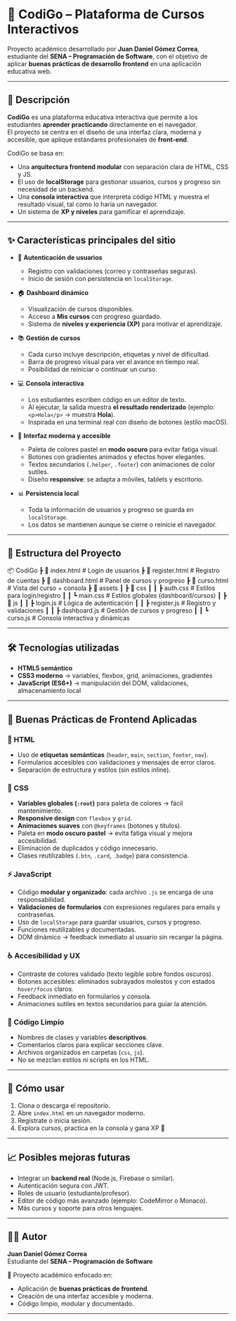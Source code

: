 # 🚀 CodiGo – Plataforma de Cursos Interactivos

Proyecto académico desarrollado por **Juan Daniel Gómez Correa**, estudiante del **SENA – Programación de Software**, con el objetivo de aplicar **buenas prácticas de desarrollo frontend** en una aplicación educativa web.

---

## 📖 Descripción

**CodiGo** es una plataforma educativa interactiva que permite a los estudiantes **aprender practicando** directamente en el navegador.  
El proyecto se centra en el diseño de una interfaz clara, moderna y accesible, que aplique estándares profesionales de **front-end**.

CodiGo se basa en:

- Una **arquitectura frontend modular** con separación clara de HTML, CSS y JS.  
- El uso de **localStorage** para gestionar usuarios, cursos y progreso sin necesidad de un backend.  
- Una **consola interactiva** que interpreta código HTML y muestra el resultado visual, tal como lo haría un navegador.  
- Un sistema de **XP y niveles** para gamificar el aprendizaje.  

---

## ✨ Características principales del sitio

- 🔐 **Autenticación de usuarios**  
  - Registro con validaciones (correo y contraseñas seguras).  
  - Inicio de sesión con persistencia en `localStorage`.  

- 🏠 **Dashboard dinámico**  
  - Visualización de cursos disponibles.  
  - Acceso a **Mis cursos** con progreso guardado.  
  - Sistema de **niveles y experiencia (XP)** para motivar el aprendizaje.  

- 📚 **Gestión de cursos**  
  - Cada curso incluye descripción, etiquetas y nivel de dificultad.  
  - Barra de progreso visual para ver el avance en tiempo real.  
  - Posibilidad de reiniciar o continuar un curso.  

- 💻 **Consola interactiva**  
  - Los estudiantes escriben código en un editor de texto.  
  - Al ejecutar, la salida muestra **el resultado renderizado** (ejemplo: `<p>Hola</p>` → muestra **Hola**).  
  - Inspirada en una terminal real con diseño de botones (estilo macOS).  

- 🎨 **Interfaz moderna y accesible**  
  - Paleta de colores pastel en **modo oscuro** para evitar fatiga visual.  
  - Botones con gradientes animados y efectos hover elegantes.  
  - Textos secundarios (`.helper`, `.footer`) con animaciones de color sutiles.  
  - Diseño **responsive**: se adapta a móviles, tablets y escritorio.  

- 📊 **Persistencia local**  
  - Toda la información de usuarios y progreso se guarda en `localStorage`.  
  - Los datos se mantienen aunque se cierre o reinicie el navegador.  

---

## 📂 Estructura del Proyecto

📦 CodiGo
┣ 📜 index.html # Login de usuarios
┣ 📜 register.html # Registro de cuentas
┣ 📜 dashboard.html # Panel de cursos y progreso
┣ 📜 curso.html # Vista del curso + consola
┣ 📂 assets
┃ ┣ 📂 css
┃ ┃ ┣ auth.css # Estilos para login/registro
┃ ┃ ┗ main.css # Estilos globales (dashboard/cursos)
┃ ┣ 📂 js
┃ ┃ ┣ login.js # Lógica de autenticación
┃ ┃ ┣ register.js # Registro y validaciones
┃ ┃ ┣ dashboard.js # Gestión de cursos y progreso
┃ ┃ ┗ curso.js # Consola interactiva y dinámicas


---

## 🛠️ Tecnologías utilizadas

- **HTML5 semántico**  
- **CSS3 moderno** → variables, flexbox, grid, animaciones, gradientes  
- **JavaScript (ES6+)** → manipulación del DOM, validaciones, almacenamiento local  

---

## 🎨 Buenas Prácticas de Frontend Aplicadas

### 📑 HTML
- Uso de **etiquetas semánticas** (`header`, `main`, `section`, `footer`, `nav`).  
- Formularios accesibles con validaciones y mensajes de error claros.  
- Separación de estructura y estilos (sin estilos inline).  

### 🎨 CSS
- **Variables globales (`:root`)** para paleta de colores → fácil mantenimiento.  
- **Responsive design** con `flexbox` y `grid`.  
- **Animaciones suaves** con `@keyframes` (botones y títulos).  
- Paleta en **modo oscuro pastel** → evita fatiga visual y mejora accesibilidad.  
- Eliminación de duplicados y código innecesario.  
- Clases reutilizables (`.btn`, `.card`, `.badge`) para consistencia.  

### ⚡ JavaScript
- Código **modular y organizado**: cada archivo `.js` se encarga de una responsabilidad.  
- **Validaciones de formularios** con expresiones regulares para emails y contraseñas.  
- Uso de `localStorage` para guardar usuarios, cursos y progreso.  
- Funciones reutilizables y documentadas.  
- DOM dinámico → feedback inmediato al usuario sin recargar la página.  

### ♿ Accesibilidad y UX
- Contraste de colores validado (texto legible sobre fondos oscuros).  
- Botones accesibles: eliminados subrayados molestos y con estados `hover/focus` claros.  
- Feedback inmediato en formularios y consola.  
- Animaciones sutiles en textos secundarios para guiar la atención.  

### 🧹 Código Limpio
- Nombres de clases y variables **descriptivos**.  
- Comentarios claros para explicar secciones clave.  
- Archivos organizados en carpetas (`css`, `js`).  
- No se mezclan estilos ni scripts en los HTML.  

---

## 🚀 Cómo usar

1. Clona o descarga el repositorio.  
2. Abre `index.html` en un navegador moderno.  
3. Regístrate o inicia sesión.  
4. Explora cursos, practica en la consola y gana XP 🎉  

---

## 📈 Posibles mejoras futuras

- Integrar un **backend real** (Node.js, Firebase o similar).  
- Autenticación segura con JWT.  
- Roles de usuario (estudiante/profesor).  
- Editor de código más avanzado (ejemplo: CodeMirror o Monaco).  
- Más cursos y soporte para otros lenguajes.  

---

## 👨‍💻 Autor

**Juan Daniel Gómez Correa**  
Estudiante del **SENA – Programación de Software**  

📌 Proyecto académico enfocado en:  
- Aplicación de **buenas prácticas de frontend**.  
- Creación de una interfaz accesible y moderna.  
- Código limpio, modular y documentado.  

---
